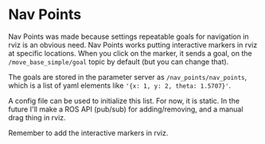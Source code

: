 # Nav Points

Nav Points was made because settings repeatable goals for navigation in rviz is an obvious need. Nav Points works putting interactive markers in rviz at specific locations. When you click on the marker, it sends a goal, on the `/move_base_simple/goal` topic by default (but you can change that).

The goals are stored in the parameter server as `/nav_points/nav_points`, which is a list of yaml elements like `'{x: 1, y: 2, theta: 1.5707}'`.

A config file can be used to initialize this list. For now, it is static. In the future I'll make a ROS API (pub/sub) for adding/removing, and a manual drag thing in rviz.

Remember to add the interactive markers in rviz.
